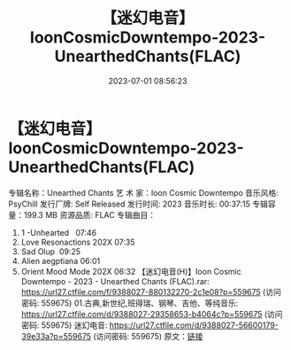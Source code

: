 ﻿---
title: 【迷幻电音】IoonCosmicDowntempo-2023-UnearthedChants(FLAC)
date: 2023-07-01 08:56:23
categories: 古典音乐、新世纪、纯音雅乐
tags: 纯音雅乐
---
# 【迷幻电音】IoonCosmicDowntempo-2023-UnearthedChants(FLAC)

专辑名称：Unearthed Chants
艺 术 家：Ioon Cosmic Downtempo
音乐风格: PsyChill
发行厂牌: Self Released
发行时间: 2023
音乐时长: 00:37:15
专辑容量：199.3 MB
资源品质: FLAC
专辑曲目：
01. 1 -Unhearted   07:46
02. Love Resonactions 202X
07:35
03. Sad Olup  09:25
04. Alien aegptiana
06:01
05. Orient Mood Mode 202X
06:32
【迷幻电音(H)】Ioon Cosmic Downtempo - 2023 - Unearthed Chants
(FLAC).rar: https://url27.ctfile.com/f/9388027-880132270-2c1e08?p=559675
(访问密码: 559675)
01.古典,新世纪,班得瑞、钢琴、吉他、等纯音乐: https://url27.ctfile.com/d/9388027-29358653-b4064c?p=559675
(访问密码: 559675)
迷幻电音: https://url27.ctfile.com/d/9388027-56600179-39e33a?p=559675
(访问密码: 559675)
原文：[链接](https://blog.sina.com.cn/s/blog_1647c7e76010312i9.html)